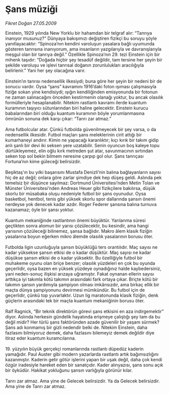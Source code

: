 # Şans müziği

*Fikret Doğan 27.05.2009*

<div class="taraf_structure_2col_1zq">
<div class="margen_n">



 <p>Einstein, 1929 yılında New Yorklu bir hahamdan bir telgraf alır: “Tanrıya inanıyor musunuz?” Dünyaya bakışımızı değiştiren fizikçi bu soruyu şöyle yanıtlayacaktır: “Spinoza’nın kendini varoluşun yasalara bağlı uyumunda gösteren tanrısına inanıyorum, ama insanların yazgılarıyla ve davranışlarıyla meşgul olan bir tanrıya değil.” Özellikle Spinoza’nın 29. tezi Einstein için bir mihenk taşıdır: “Doğada hiçbir şey tesadüf değildir, tam tersine her şeyin bir şekilde varoluşu ve işlevi tanrısal doğanın zorunlulukları aracılığıyla belirlenir.” Yani her şey olacağına varır. <br/><br/>Einstein’ın tanrısı nedensellik ilkesiydi; buna göre her şeyin bir nedeni bir de sonucu vardır. Oysa “şans” kavramını 1916’daki foton ışıması çalışmasıyla fiziğe sokan yine kendisiydi; ışığın kendiliğinden emisyonunda bir fotonun ne zaman salınacağını önceden kestirmenin olanağı yoktur, bu ancak olasılık formülleriyle hesaplanabilir. Nitekim rastlantı kavramı ilerde kuantum kuramının taşıyıcı sütunlarından biri haline gelecektir. Einstein kurucu babalarından biri olduğu kuantum kuramının böyle yorumlanmasına ömrünün sonuna dek karşı çıkar: “Tanrı zar atmaz.” <br/><br/>Ama futbolcular atar. Çünkü futbolda güvenilmeyecek bir şey varsa, o da nedensellik ilkesidir. Futbol maçları şans meleklerinin cirit attığı bir kumarhaneyi andırır. Kimin ne yapacağı karanlıktır; kıçı kırık bir takım gidip anlı şanlı bir devi iki seksen yere uzatabilir. Senin oyuncun boş kaleye topu dürtükleyemez, elin oğlu kırk metreden şut atar, savunmacının sırtından seken top sol bekin bilmem neresine çarpıp gol olur. Şans tanrıçası Fortuna’nın kime güleceği belirsizdir. <br/><br/>Beşiktaş’ın bu yılki başarısını Mustafa Denizli’nin balına bağlayanların sayısı hiç de az değil; onlara göre zarlar şimdiye dek hep düşeş geldi. Aslında pek temelsiz bir düşünce sayılmaz: Dortmund Üniversitesi’nden Metin Tolan ve Münster Üniversitesi’nden Andreas Heuer gibi fizikçilere bakılırsa, düşük skorlu bir müsabaka oluşu nedeniyle futbol bir şans oyunudur. Oysa basketbol, hentbol, tenis gibi yüksek skorlu spor dallarında şansın önemi nerdeyse yok denecek kadar azdır. Roger Federer şansına balına turnuva kazanamaz; öyle bir şansı yoktur. <br/><br/>Kuantum mekaniğinde rastlantının önemi büyüktür. Yarılanma süresi geçtikten sonra atomun bir yarısı çözülecektir, bu kesindir, ama hangi yarısının çözüleceği bilinemez, şansa bağlıdır. Makro âlem klasik fiziğin yasalarına boyun eğerken mikro âlemde olasılık yasalarının borusu öter. <br/><br/>Futbolda ligin uzunluğuyla şansın büyüklüğü ters orantılıdır. Maç sayısı ne kadar yüksekse şansın etkisi de o kadar düşüktür. Maç sayısı ne kadar düşükse şansın etkisi de o kadar yüksektir. Bu özelliğiyle futbol bir muhakeme oyunu olan briçe benzer; olasılık yüzdeleri en çok bu oyunda geçerlidir, oysa bazen en yüksek yüzdeye oynadığınız halde kaybedersiniz, yani neden-sonuç ilişkisi arızaya uğramıştır. Fakat oynanan ellerin sayısı arttıkça iyi takımla kötü takımın arasındaki fark ortaya çıkar. Briçte kötü bir takımın şansın yardımıyla şampiyon olması imkânsızdır, ama birkaç ellik bir maçta dünya şampiyonunu devirmesi mümkündür. Bu futbol için de geçerlidir, çünkü top yuvarlaktır. Uzun lig maratonunda klasik fiziğin, denk güçlerin arasındaki tek bir maçta kuantum mekaniğinin borusu öter. <br/><br/>Ralf Ragnick, “Bir teknik direktörün görevi şans etkisini en aza indirgemektir” diyor. Aslında herkesin gündelik hayatında erişmeye çalıştığı şey tam da bu değil midir? Her türlü şans faktöründen azade güvenilir bir yaşam sürmek? Şans adı konmamış bir gizli nedendir belki de. Nitekim Einstein, daha fazlasını bilmiyoruz demek, daha fazlasını bilemeyiz demek değildir diye itiraz eder kuantum kuramcılarına. <br/><br/>19. yüzyılın büyük gerçekçi romanlarında rastlantı düpedüz kaderin yamağıdır. Paul Auster gibi modern yazarlarda rastlantı artık bağımsızlığını kazanmıştır. Kaderin getir götür işlerini yapan bir uşak değil, daha çok kendi özgür iradesiyle hareket eden bir sanatçıdır. Kader alınyazısı, şans sonu açık bir öyküdür. Hakikat yokluğunu şansın varlığıyla görünür kılar. <br/><br/>Tanrı zar atmaz. Ama yine de Gelecek belirsizdir. Ya da Gelecek belirsizdir. Ama yine de Tanrı zar atmaz. </p>
<br/>
<br/>
<br/>



<br/>


<div id="taraf_not">
</div>

</div>


</div>
